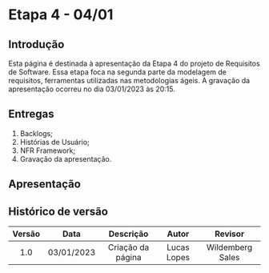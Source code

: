 # Etapa 4 - 04/01

## Introdução
Esta página é destinada à apresentação da Etapa 4 do projeto de Requisitos de Software. Essa etapa foca na segunda parte da modelagem de requisitos, ferramentas utilizadas nas metodologias ágeis. A gravação da apresentação ocorreu no dia 03/01/2023 às 20:15.

## Entregas
<ol>
    <li>Backlogs;</li>
    <li>Histórias de Usuário;</li>
    <li>NFR Framework;</li>
    <li>Gravação da apresentação.</li>
</ol>

## Apresentação


## Histórico de versão
| Versão | Data | Descrição | Autor | Revisor |
| :----: | :--: | :-------: | :---: | :-----: |
| 1.0 | 03/01/2023 | Criação da página | Lucas Lopes | Wildemberg Sales |
